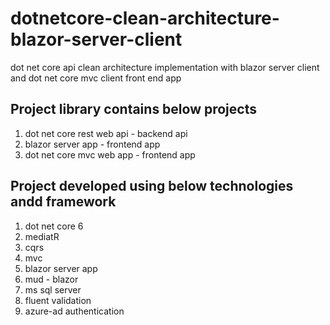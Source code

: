 # dotnetcore-clean-architecture-blazor-server-client
dot net core api clean architecture implementation with blazor server client and dot net core mvc client front end app

## Project library contains below projects
1. dot net core rest web api - backend api
2. blazor server app - frontend app
3. dot net core mvc web app - frontend app
 
## Project developed using below technologies andd framework
1. dot net core 6
2. mediatR
3. cqrs
4. mvc
5. blazor server app
6. mud - blazor
6. ms sql server
7. fluent validation
8. azure-ad authentication
